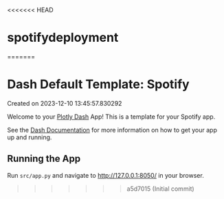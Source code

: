 <<<<<<< HEAD
# spotifydeployment
=======
# Dash Default Template: Spotify

Created on 2023-12-10 13:45:57.830292

Welcome to your [Plotly Dash](https://plotly.com/dash/) App! This is a template for your Spotify app.

See the [Dash Documentation](https://dash.plotly.com/introduction) for more information on how to get your app up and running.

## Running the App

Run `src/app.py` and navigate to http://127.0.0.1:8050/ in your browser.
>>>>>>> a5d7015 (Initial commit)
